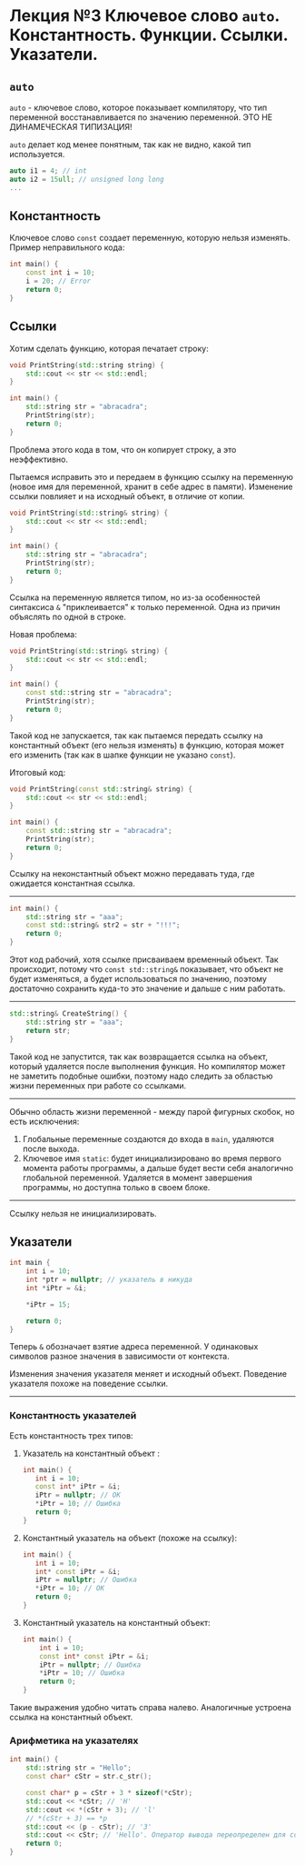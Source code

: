 # Лекция №3 Ключевое слово `auto`. Константность. Функции. Ссылки. Указатели.

## `auto`

`auto` - ключевое слово, которое показывает компилятору, что тип переменной восстанавливается по значению переменной. ЭТО НЕ ДИНАМЕЧЕСКАЯ ТИПИЗАЦИЯ!

`auto` делает код менее понятным, так как не видно, какой тип используется.

```c++
auto i1 = 4; // int
auto i2 = 15ull; // unsigned long long
...
```

## Константность

Ключевое слово `const` создает переменную, которую нельзя изменять. Пример неправильного кода:
```c++
int main() {
    const int i = 10;
    i = 20; // Error
    return 0;
}
```

## Ссылки

Хотим сделать функцию, которая печатает строку:
```c++
void PrintString(std::string string) {
    std::cout << str << std::endl;
}

int main() {
    std::string str = "abracadra";
    PrintString(str);
    return 0;
}
```

Проблема этого кода в том, что он копирует строку, а это неэффективно.

Пытаемся исправить это и передаем в функцию ссылку на переменную (новое имя для переменной, хранит в себе адрес в памяти). Изменение ссылки повлияет и на исходный объект, в отличие от копии.

```c++
void PrintString(std::string& string) {
    std::cout << str << std::endl;
}

int main() {
    std::string str = "abracadra";
    PrintString(str);
    return 0;
}
```

Ссылка на переменную является типом, но из-за особенностей синтаксиса `&` "приклеивается" к только переменной. Одна из причин объяслять по одной в строке.

Новая проблема:

```c++
void PrintString(std::string& string) {
    std::cout << str << std::endl;
}

int main() {
    const std::string str = "abracadra";
    PrintString(str);
    return 0;
}
```

Такой код не запускается, так как пытаемся передать ссылку на константный объект (его нельзя изменять) в функцию, которая может его изменить (так как в шапке функции не указано `const`).

Итоговый код: 
```c++
void PrintString(const std::string& string) {
    std::cout << str << std::endl;
}

int main() {
    const std::string str = "abracadra";
    PrintString(str);
    return 0;
}
```

Ссылку на неконстантный объект можно передавать туда, где ожидается константная ссылка. 

---

```c++
int main() {
    std::string str = "aaa";
    const std::string& str2 = str + "!!!";
    return 0;
}
```

Этот код рабочий, хотя ссылке присваиваем временный объект. Так происходит, потому что `const std::string&` показывает, что объект не будет изменяться, а будет использоваться по значению, поэтому достаточно сохранить куда-то это значение и дальше с ним работать.

---

```c++
std::string& CreateString() {
    std::string str = "aaa";
    return str;
}
```

Такой код не запустится, так как возвращается ссылка на объект, который удаляется после выполнения функция. Но компилятор может не заметить подобные ошибки, поэтому надо следить за областью жизни переменных при работе со ссылками.

---

Обычно область жизни переменной - между парой фигурных скобок, но есть исключения:
1) Глобальные переменные создаются до входа в `main`, удаляются после выхода.
2) Ключевое имя `static`: будет инициализировано во время первого момента работы программы, а дальше будет вести себя аналогично глобальной переменной. Удаляется в момент завершения программы, но доступна только в своем блоке.
---

Ссылку нельзя не инициализировать. 

## Указатели

```c++
int main {
    int i = 10;
    int *ptr = nullptr; // указатель в никуда
    int *iPtr = &i;

    *iPtr = 15;

    return 0;
}
```

Теперь `&` обозначает взятие адреса переменной. У одинаковых символов разное значения в зависимости от контекста.

Изменения значения указателя меняет и исходный объект. Поведение указателя похоже на поведение ссылки.

---

### Константность указателей

Есть константность трех типов:

1) Указатель на константный объект :
     ```c++
    int main() {
        int i = 10;
        const int* iPtr = &i;
        iPtr = nullptr; // OK
        *iPtr = 10; // Ошибка
        return 0;
    }
    ```

2) Константный указатель на объект (похоже на ссылку):
     ```c++
    int main() {
        int i = 10;
        int* const iPtr = &i;
        iPtr = nullptr; // Ошибка
        *iPtr = 10; // ОК
        return 0;
    }
    ```

3) Константный указатель на константный объект:
    ```c++
    int main() {
        int i = 10;
        const int* const iPtr = &i;
        iPtr = nullptr; // Ошибка
        *iPtr = 10; // Ошибка
        return 0;
    }
    ```

Такие выражения удобно читать справа налево. Аналогичные устроена ссылка на константный объект.

### Арифметика на указателях

```c++
int main() {
    std::string str = "Hello";
    const char* cStr = str.c_str();

    const char* p = cStr + 3 * sizeof(*cStr);
    std::cout << *cStr; // 'H'
    std::cout << *(cStr + 3); // 'l'
    // *(cStr + 3) == *p
    std::cout << (p - cStr); // '3'
    std::cout << cStr; // 'Hello'. Оператор вывода переопределен для const char* 
    return 0;
}
```

